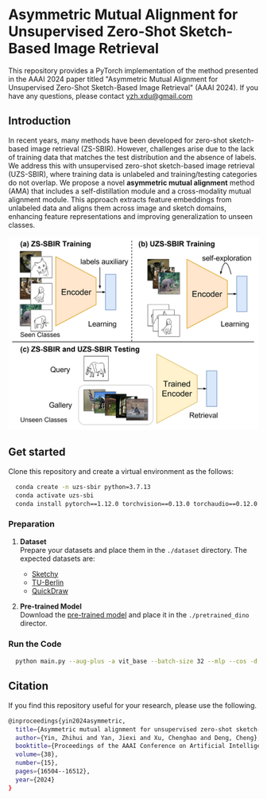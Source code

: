 # Asymmetric Mutual Alignment for Unsupervised Zero-Shot Sketch-Based Image Retrieval
This repository provides a PyTorch implementation of the method presented in the AAAI 2024 paper titled "Asymmetric Mutual Alignment for Unsupervised Zero-Shot Sketch-Based Image Retrieval" (AAAI 2024). If you have any questions, please contact yzh.xdu@gmail.com

## Introduction
In recent years, many methods have been developed for zero-shot sketch-based image retrieval (ZS-SBIR). However, challenges arise due to the lack of training data that matches the test distribution and the absence of labels. We address this with unsupervised zero-shot sketch-based image retrieval (UZS-SBIR), where training data is unlabeled and training/testing categories do not overlap. We propose a novel **asymmetric mutual alignment** method (AMA) that includes a self-distillation module and a cross-modality mutual alignment module. This approach extracts feature embeddings from unlabeled data and aligns them across image and sketch domains, enhancing feature representations and improving generalization to unseen classes.

![UZS-SBIR](uzs-sbir.png)


## Get started
Clone this repository and create a virtual environment as the follows:

```bash
  conda create -n uzs-sbir python=3.7.13
  conda activate uzs-sbi
  conda install pytorch==1.12.0 torchvision==0.13.0 torchaudio==0.12.0 cudatoolkit=11.3 -c pytorch -c conda-forge
```


### Preparation

1. **Dataset**  
   Prepare your datasets and place them in the `./dataset` directory. The expected datasets are:
   - [Sketchy](https://sketchy.eye.gatech.edu/)
   - [TU-Berlin](https://cybertron.cg.tu-berlin.de/eitz/projects/classifysketch/)
   - [QuickDraw](https://github.com/googlecreativelab/quickdraw-dataset)

2. **Pre-trained Model**  
   Download the [pre-trained model](https://dl.fbaipublicfiles.com/dino/dino_vitbase16_pretrain/dino_vitbase16_pretrain_full_checkpoint.pth) and place it in the `./pretrained_dino` director.
   


### Run the Code
```bash
  python main.py --aug-plus -a vit_base --batch-size 32 --mlp --cos -d skecthy
```

## Citation
If you find this repository useful for your research, please use the following.
```bash
@inproceedings{yin2024asymmetric,
  title={Asymmetric mutual alignment for unsupervised zero-shot sketch-based image retrieval},
  author={Yin, Zhihui and Yan, Jiexi and Xu, Chenghao and Deng, Cheng},
  booktitle={Proceedings of the AAAI Conference on Artificial Intelligence},
  volume={38},
  number={15},
  pages={16504--16512},
  year={2024}
}
```

